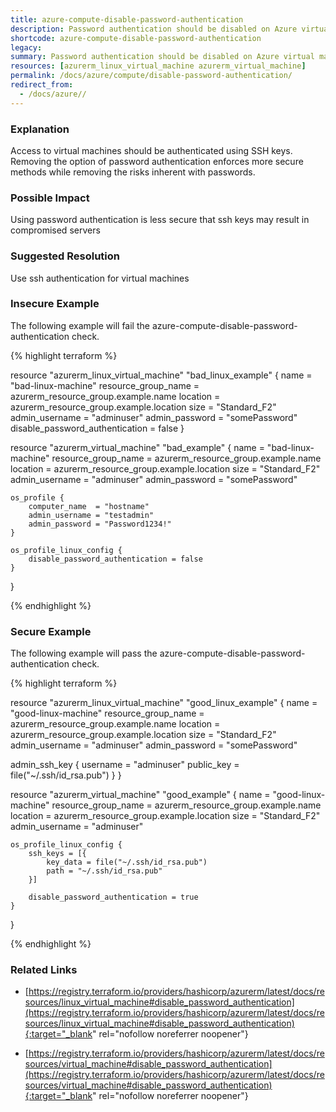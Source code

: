 ```yaml
---
title: azure-compute-disable-password-authentication
description: Password authentication should be disabled on Azure virtual machines
shortcode: azure-compute-disable-password-authentication
legacy: 
summary: Password authentication should be disabled on Azure virtual machines 
resources: [azurerm_linux_virtual_machine azurerm_virtual_machine] 
permalink: /docs/azure/compute/disable-password-authentication/
redirect_from: 
  - /docs/azure//
---
```


### Explanation

Access to virtual machines should be authenticated using SSH keys. Removing the option of password authentication enforces more secure methods while removing the risks inherent with passwords.

### Possible Impact
Using password authentication is less secure that ssh keys may result in compromised servers

### Suggested Resolution
Use ssh authentication for virtual machines


### Insecure Example

The following example will fail the azure-compute-disable-password-authentication check.

{% highlight terraform %}

resource "azurerm_linux_virtual_machine" "bad_linux_example" {
  name                            = "bad-linux-machine"
  resource_group_name             = azurerm_resource_group.example.name
  location                        = azurerm_resource_group.example.location
  size                            = "Standard_F2"
  admin_username                  = "adminuser"
  admin_password                  = "somePassword"
  disable_password_authentication = false
}

resource "azurerm_virtual_machine" "bad_example" {
	name                            = "bad-linux-machine"
	resource_group_name             = azurerm_resource_group.example.name
	location                        = azurerm_resource_group.example.location
	size                            = "Standard_F2"
	admin_username                  = "adminuser"
	admin_password                  = "somePassword"

	os_profile {
		computer_name  = "hostname"
		admin_username = "testadmin"
		admin_password = "Password1234!"
	}

	os_profile_linux_config {
		disable_password_authentication = false
	}
  }

{% endhighlight %}



### Secure Example

The following example will pass the azure-compute-disable-password-authentication check.

{% highlight terraform %}

resource "azurerm_linux_virtual_machine" "good_linux_example" {
  name                            = "good-linux-machine"
  resource_group_name             = azurerm_resource_group.example.name
  location                        = azurerm_resource_group.example.location
  size                            = "Standard_F2"
  admin_username                  = "adminuser"
  admin_password                  = "somePassword"
  
  admin_ssh_key {
    username   = "adminuser"
    public_key = file("~/.ssh/id_rsa.pub")
  }
}

resource "azurerm_virtual_machine" "good_example" {
	name                            = "good-linux-machine"
	resource_group_name             = azurerm_resource_group.example.name
	location                        = azurerm_resource_group.example.location
	size                            = "Standard_F2"
	admin_username                  = "adminuser"

	
	os_profile_linux_config {
		ssh_keys = [{
			key_data = file("~/.ssh/id_rsa.pub")
			path = "~/.ssh/id_rsa.pub"
		}]

		disable_password_authentication = true
	}
}

{% endhighlight %}



### Related Links


- [https://registry.terraform.io/providers/hashicorp/azurerm/latest/docs/resources/linux_virtual_machine#disable_password_authentication](https://registry.terraform.io/providers/hashicorp/azurerm/latest/docs/resources/linux_virtual_machine#disable_password_authentication){:target="_blank" rel="nofollow noreferrer noopener"}

- [https://registry.terraform.io/providers/hashicorp/azurerm/latest/docs/resources/virtual_machine#disable_password_authentication](https://registry.terraform.io/providers/hashicorp/azurerm/latest/docs/resources/virtual_machine#disable_password_authentication){:target="_blank" rel="nofollow noreferrer noopener"}


